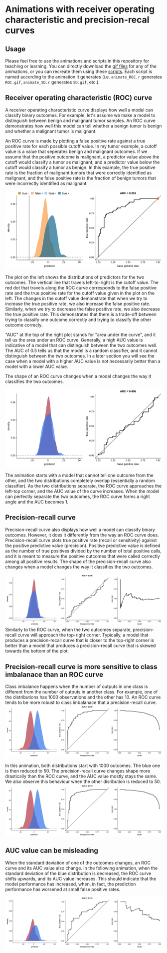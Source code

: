 Animations with receiver operating characteristic and precision-recal curves
============================================================================

Usage
-----

Please feel free to use the animations and scripts in this repository
for teaching or learning. You can directly download the [gif
files](animations) for any of the animations, or you can recreate them
using these [scripts](R). Each script is named according to the
animation it generates (i.e. `animate_ROC.r` generates `ROC.gif`,
`animate_SD.r` generates `SD.gif`, etc.).

Receiver operating characteristic (ROC) curve
---------------------------------------------

A receiver operating characteristic curve displays how well a model can
classify binary outcomes. For example, let's assume we make a model to
distinguish between benign and malignant tumor samples. An ROC curve
demonstrates how well this model can tell whether a benign tumor is
benign and whether a malignant tumor is malignant.

An ROC curve is made by plotting a false positive rate against a true
positive rate for each possible cutoff value. In my tumor example, a
cutoff value is a value that seperates benign and malignant outcomes. If
we assume that the positive outcome is malignant, a predictor value
above the cutoff would classify a tumor as malignant, and a predictor
value below the cutoff would classify a tumor as benign. In this
example, the true positive rate is the fraction of malignant tumors that
were correctly identified as malignant, and the false positive rate is
the fraction of benign tumors that were incorrectly identified as
malignant.

![cutoff.gif](animations/cutoff.gif)

The plot on the left shows the distributions of predictors for the two
outcomes. The vertical line that travels left-to-right is the cutoff
value. The red dot that travels along the ROC curve corresponds to the
false positive rate and the true positive rate for the cutoff value
given in the plot on the left. The changes in the cutoff value
demonstrate that when we try to increase the true positive rate, we also
increase the false positive rate. Similarly, when we try to decrease the
false positive rate, we also decrease the true positive rate. This
demonstrates that there is a trade-off between trying to classify one
outcome correctly and trying to classify the other outcome correcly.

"AUC" at the top of the right plot stands for "area under the curve",
and it tell us the area under an ROC curve. Generally, a high AUC value
is indicative of a model that can distinguish between the two outcomes
well. The AUC of 0.5 tells us that the model is a random classifier, and
it cannot distinguish between the two outcomes. In a later section you
will see the case when a model with a higher AUC value is not
necessarily better than a model with a lower AUC value.

The shape of an ROC curve changes when a model changes the way it
classifies the two outcomes.

![](animations/ROC.gif)

The animation starts with a model that cannot tell one outcome from the
other, and the two distributions completely overlap (essentially a
random classifier). As the two distributions separate, the ROC curve
approaches the left-top corner, and the AUC value of the curve
increases. When the model can perfectly separate the two outcomes, the
ROC curve forms a right angle and the AUC becomes 1.

Precision-recall curve
----------------------

Precision-recall curve also displays how well a model can classify
binary outcomes. However, it does it differently from the way an ROC
curve does. Precision-recall curve plots true positive rate (recall or
sensitivity) against the positive predictive value (precision). Positive
predictive value is defined as the number of true positives divided by
the number of total positive calls, and it is meant to measure the
positive outcomes that were called correctly among all positive results.
The shape of the precision-recall curve also changes when a model
changes the way it classifies the two outcomes.

![](animations/PR.gif) Similarly to the ROC curve, when the two outcomes
separate, precision-recall curve will approach the top-right corner.
Typically, a model that produces a precision-recall curve that is closer
to the top-right corner is better than a model that produces a
precision-recall curve that is skewed towards the bottom of the plot.

Precision-recall curve is more sensitive to class imbalanace than an ROC curve
------------------------------------------------------------------------------

Class imbalance happens when the number of outputs in one class is
different from the number of outputs in another class. For example, one
of the distributions has 1000 observations and the other has 10. An ROC
curve tends to be more robust to class imbalanace that a
precision-recall curve. ![](animations/imbalance.gif)

In this animation, both distributions start with 1000 outcomes. The blue
one is then reduced to 50. The precision-recall curve changes shape more
drastically than the ROC curve, and the AUC value mostly stays the same.
We also observe this behaviour when the other disribution is reduced to
50. ![](animations/imbalance2.gif)

AUC value can be misleading
---------------------------

When the standard deviation of one of the outcomes changes, an ROC curve
and its AUC value also change. In the following animation, when the
standard deviation of the blue distribution is decreased, the ROC curve
shifts upwards, and its AUC value increases. This should indicate that
the model performance has increased, when, in fact, the prediction
performance has worsened at small false positive rates.

![](animations/SD.gif)
